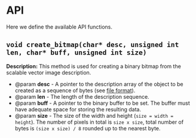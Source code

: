 # API

Here we define the available API functions.

## `void create_bitmap(char* desc, unsigned int len, char* buff, unsigned int size)`

**Description:** This method is used for creating a binary bitmap from the
scalable vector image description.

* @param **desc** - A pointer to the description array of the object to be
created as a sequence of bytes (see [file format](file-format.md)).
* @param **len** - The length of the description sequence.
* @param **buff** - A pointer to the binary buffer to be set. The buffer must
have adequate space for storing the resulting data.
* @param **size** - The size of the width and height (`size = width = height`).
The number of pixels in total is `size x size`, total number of bytes is
`(size x size) / 8` rounded up to the nearest byte.
